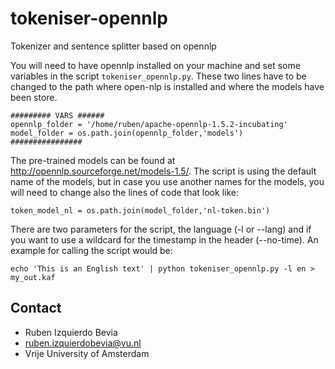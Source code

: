 tokeniser-opennlp
=================

Tokenizer and sentence splitter based on opennlp

You will need to have opennlp installed on your machine and
set some variables in the script `tokeniser_opennlp.py`. These two lines have
to be changed to the path where open-nlp is installed and where the models
have been store.

```shell
######### VARS ######
opennlp_folder = '/home/ruben/apache-opennlp-1.5.2-incubating'
model_folder = os.path.join(opennlp_folder,'models')
################
```

The pre-trained models can be found at http://opennlp.sourceforge.net/models-1.5/.
The script is using the default name of the models, but in case you use another
names for the models, you will need to change also the lines of code that look like:
```shell
token_model_nl = os.path.join(model_folder,'nl-token.bin')
```

There are two parameters for the script, the language (-l or --lang) and if you want
to use a wildcard for the timestamp in the header (--no-time). An example for calling
the script would be:
```shell
echo 'This is an English text' | python tokeniser_opennlp.py -l en > my_out.kaf
```

Contact
------

* Ruben Izquierdo Bevia
* ruben.izquierdobevia@vu.nl
* Vrije University of Amsterdam